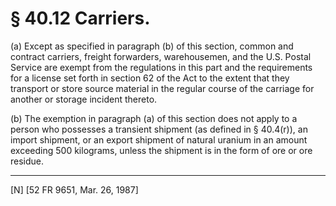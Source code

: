 # § 40.12   Carriers.

(a) Except as specified in paragraph (b) of this section, common and contract carriers, freight forwarders, warehousemen, and the U.S. Postal Service are exempt from the regulations in this part and the requirements for a license set forth in section 62 of the Act to the extent that they transport or store source material in the regular course of the carriage for another or storage incident thereto.


(b) The exemption in paragraph (a) of this section does not apply to a person who possesses a transient shipment (as defined in § 40.4(r)), an import shipment, or an export shipment of natural uranium in an amount exceeding 500 kilograms, unless the shipment is in the form of ore or ore residue.



---

[N] [52 FR 9651, Mar. 26, 1987]





